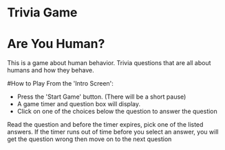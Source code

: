 # Trivia Game
# Are You Human?
This is a game about human behavior. Trivia questions that are all about humans and how they behave.

#How to Play
From the 'Intro Screen':
                              
- Press the 'Start Game' button. (There will be a short pause)
- A game timer and question box will display.
- Click on one of the choices below the question to answer the question
                               
Read the question and before the timer expires, pick one of the listed answers. If the timer runs out of time before you select an answer, you will get the question wrong then move on to the next question


